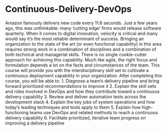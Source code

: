 # Continuous-Delivery-DevOps
Amazon famously delivers new code every 11.6 seconds. Just a few years ago, this was unthinkable: many ‘cutting edge’ firms would release software quarterly. When it comes to digital innovation, velocity is critical and many would say it’s the most reliable determinant of success.   Bringing an organization to the state of the art (or even functional capability) in this area requires strong work in a combination of disciplines and a combination of both technical and managerial skills. There is no single cookie-cutter approach for achieving this capability. Much like agile, the right focus and formulation depends a lot on the facts and circumstances of the team. This course will provide you with the interdisciplinary skill set to cultivate a continuous deployment capability in your organization.   After completing this course, you will be able to:  1. Diagnose a team’s delivery pipeline and bring forward prioritized recommendations to improve it 2. Explain the skill sets and roles involved in DevOps and how they contribute toward a continuous delivery capability 3. Review and deliver automation tests across the development stack 4. Explain the key jobs of system operations and how today’s leading techniques and tools apply to them 5. Explain how high-functioning teams use DevOps  and related methods to reach a continuous delivery capability  6. Facilitate prioritized, iterative team progress on improving a delivery pipeline
